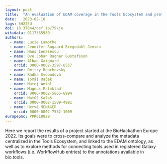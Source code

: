 ```yaml
---
layout: post
title:  "An evaluation of EDAM coverage in the Tools Ecosystem and prototype integration of Galaxy and WorkflowHub systems"
date:   2023-02-16
tags: BH22EU
doi: 10.37044/osf.io/79kje
wikidata: Q117355989
authors:
  - name: Lucie Lamothe
  - name: Jennifer Rugaard Bregndahl Jensen
  - name: Hans Ienasescu
  - name: Ove Johan Ragnar Gustafsson
  - name: Alban Gaignard
    orcid: 0000-0002-3597-8557
  - name: Dmitry Repchevsky
  - name: Radka Svobodová
  - name: Tomáš Raček
  - name: Matej Antol
  - name: Magnus Palmblad
    orcid: 0000-0002-5865-8994
  - name: Matúš Kalaš
    orcid: 0000-0002-1509-4981
  - name: Hervé MENAGER
    orcid: 0000-0002-7552-1009
europepmc: PPR618029
---
```


Here we report the results of a project started at the BioHackathon Europe 2022. Its goals were to cross-compare and analyze the metadata centralized in the Tools Ecosystem, and linked to the EDAM ontology, as well as to explore methods for connecting tools used in registered Galaxy workflows (i.e. WorkflowHub entries) to the annotations available in bio.tools.

